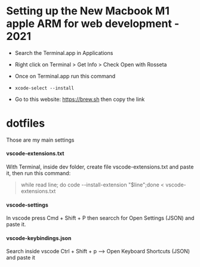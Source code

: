 # Setting up the New Macbook M1 apple ARM for web development - 2021

* Search the Terminal.app in Applications

* Right click on Terminal > Get Info > Check Open with Rosseta

* Once on Terminal.app run this command

* ``xcode-select --install``

* Go to this website: https://brew.sh then copy the link


# dotfiles

Those are my main settings

#### vscode-extensions.txt

With Terminal, inside dev folder, create file vscode-extensions.txt and paste it, then run this command:

> while read line; do code --install-extension "$line";done < vscode-extensions.txt

#### vscode-settings

In vscode press Cmd + Shift + P then searcch for Open Settings (JSON) and paste it. 

#### vscode-keybindings.json

Search inside vscode Ctrl + Shift + p --> Open Keyboard Shortcuts (JSON) and paste it


